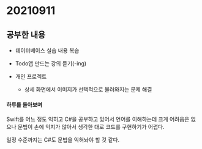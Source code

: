 # 20210911

## 공부한 내용
+ 데이터베이스 실습 내용 복습
    
+ Todo앱 만드는 강의 듣기(-ing)

+ 개인 프로젝트
  - 상세 화면에서 이미지가 선택적으로 불러와지는 문제 해결

#### 하루를 돌아보며
Swift를 어느 정도 익히고 C#을 공부하고 있어서 언어를 이해하는데 크게 어려움은 없으나 문법이 손에 익지가 않아서 생각한 대로 코드를 구현하기가 어렵다.

일정 수준까지는 C#도 문법을 익혀놔야 할 것 같다.
